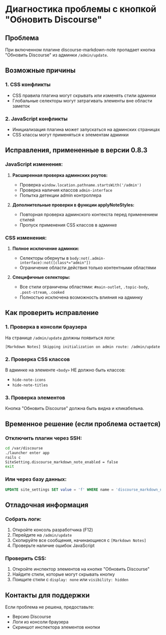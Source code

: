 # Диагностика проблемы с кнопкой "Обновить Discourse"

## Проблема
При включенном плагине discourse-markdown-note пропадает кнопка "Обновить Discourse" из админки `/admin/update`.

## Возможные причины

### 1. CSS конфликты
- CSS правила плагина могут скрывать или изменять стили админки
- Глобальные селекторы могут затрагивать элементы вне области заметок

### 2. JavaScript конфликты
- Инициализация плагина может запускаться на админских страницах
- CSS классы могут применяться к элементам админки

## Исправления, примененные в версии 0.8.3

### JavaScript изменения:
1. **Расширенная проверка админских роутов:**
   - Проверка `window.location.pathname.startsWith('/admin')`
   - Проверка наличия классов `admin-interface`
   - Попытка детекции admin контроллера

2. **Дополнительные проверки в функции applyNoteStyles:**
   - Повторная проверка админского контекста перед применением стилей
   - Пропуск применения CSS классов в админке

### CSS изменения:
1. **Полное исключение админки:**
   - Селекторы обернуты в `body:not(.admin-interface):not([class*="admin"])`
   - Ограничение области действия только контентными областями

2. **Специфичные селекторы:**
   - Все стили ограничены областями: `#main-outlet`, `.topic-body`, `.post-stream`, `.cooked`
   - Полностью исключена возможность влияния на админку

## Как проверить исправление

### 1. Проверка в консоли браузера
На странице `/admin/update` должны появиться логи:
```
[Markdown Notes] Skipping initialization on admin route: /admin/update
```

### 2. Проверка CSS классов
В админке на элементе `<body>` НЕ должно быть классов:
- `hide-note-icons`
- `hide-note-titles`

### 3. Проверка элементов
Кнопка "Обновить Discourse" должна быть видна и кликабельна.

## Временное решение (если проблема остается)

### Отключить плагин через SSH:
```bash
cd /var/discourse
./launcher enter app
rails c
SiteSetting.discourse_markdown_note_enabled = false
exit
```

### Или через базу данных:
```sql
UPDATE site_settings SET value = 'f' WHERE name = 'discourse_markdown_note_enabled';
```

## Отладочная информация

### Собрать логи:
1. Откройте консоль разработчика (F12)
2. Перейдите на `/admin/update`
3. Скопируйте все сообщения, начинающиеся с `[Markdown Notes]`
4. Проверьте наличие ошибок JavaScript

### Проверить CSS:
1. Откройте инспектор элементов на кнопке "Обновить Discourse"
2. Найдите стили, которые могут скрывать кнопку
3. Поищите стили с `display: none` или `visibility: hidden`

## Контакты для поддержки
Если проблема не решена, предоставьте:
- Версию Discourse
- Логи из консоли браузера
- Скриншот инспектора элементов кнопки
